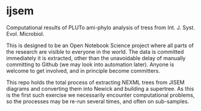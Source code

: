 # ijsem
Computational results of PLUTo ami-phylo analysis of tress from Int. J. Syst. Evol. Microbiol.

This is designed to be an Open Notebook Science project where all parts of the research are visible to everyone in the world. The data is committed immediately it is extracted, other than the unavoidable delay of manually committing to Github (we may look into automation later). Anyone is welcome to get involved, and in principle become committers.

This repo holds the total process of extracting NEXML trees from JISEM diagrams and converting them into Newick and building a supertree. As this is the first such exercise we necessarily encounter computational problems, so the processes may be re-run several times, and often on sub-samples.
